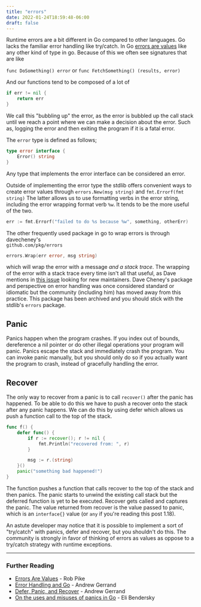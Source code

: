 ```yaml
---
title: "errors"
date: 2022-01-24T18:59:48-06:00
draft: false
---
```


Runtime errors are a bit different in Go compared to other languages. Go lacks the familiar error handling like try/catch. 
In Go [errors are values](https://go.dev/blog/errors-are-values) like any other kind of type in go. 
Because of this we often see signatures that are like 

`func DoSomething() error`
or
`func FetchSomething() (results, error)`

And our functions tend to be composed of a lot of 
```go 
if err != nil { 
    return err
}
```
We call this "bubbling up" the error, as the error is bubbled up the call stack until we reach a point where we can make a decision about the error. 
Such as, logging the error and then exiting the program if it is a fatal error. 

The `error` type is defined as follows; 

```go 
type error interface {
    Error() string
}
```
Any type that implements the error interface can be considered an error.

Outside of implementing the error type the stdlib offers convenient ways to create error values through `errors.New(msg string)` and `fmt.Errorf(fmt string)`
The latter allows us to use formatting verbs in the error string, including the error wrapping format verb `%w`. It tends to be the more useful of the two.

```go
err := fmt.Errorf("failed to do %s because %w", something, otherErr)
```

The other frequently used package in go to wrap errors is through davecheney's  
`github.com/pkg/errors`
```go
errors.Wrap(err error, msg string)
``` 
which will wrap the error with a message *and a stack trace*. 
The wrapping of the error with a stack trace every time isn't all that useful, as Dave mentions in [this issue](https://github.com/pkg/errors/issues/245) looking for new maintainers.
Dave Cheney's package and perspective on error handling was once considered standard or idiomatic but the community (including him) has moved away from this practice. 
This package has been archived and you should stick with the stdlib's `errors` package.



## Panic 

Panics happen when the program crashes. If you index out of bounds, dereference a nil pointer or do other illegal operations your program will panic.
Panics escape the stack and immediately crash the program. You can invoke panic manually, 
but you should only do so if you actually want the program to crash, instead of gracefully handling the error.

## Recover

The only way to recover from a panic is to call `recover()` after the panic has happened. To be able to do this we have to push a recover onto the stack after any panic happens.
We can do this by using defer which allows us push a function call to the top of the stack. 

```go 
func f() {
    defer func() {
        if r := recover(); r != nil {
            fmt.Println("recovered from: ", r)
        }

        msg := r.(string)
    }()
    panic("something bad happened!")
}
```

The function pushes a function that calls recover to the top of the stack and then panics. 
The panic starts to unwind the existing call stack but the deferred function is yet to be executed. Recover gets called and captures the panic.
The value returned from recover is the value passed to panic, which is an `interface{}` value (or `any` if you're reading this post 1.18).

An astute developer may notice that it is possible to implement a sort of "try/catch" with panics, defer and recover, but you shouldn't do this.
The community is strongly in favor of thinking of errors as values as oppose to a try/catch strategy with runtime exceptions. 

----
### Further Reading
 * [Errors Are Values](https://go.dev/blog/errors-are-values) - Rob Pike
 * [Error Handling and Go](https://go.dev/blog/error-handling-and-go) - Andrew Gerrand
 * [Defer, Panic, and Recover](https://go.dev/blog/defer-panic-and-recover) - Andrew Gerrand
 * [On the uses and misuses of panics in Go](https://eli.thegreenplace.net/2018/on-the-uses-and-misuses-of-panics-in-go/) - Eli Bendersky
